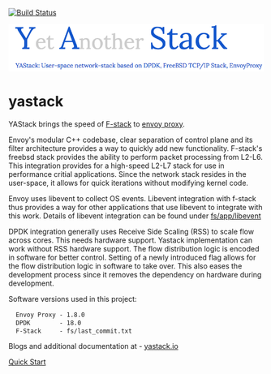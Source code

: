 [![Build Status](https://dev.azure.com/saaras-io/test/_apis/build/status/saaras-io.yastack)](https://dev.azure.com/saaras-io/test/_build/latest?definitionId=4)

![](yastack.png)

# yastack
YAStack brings the speed of [F-stack](fs/) to [envoy proxy](ev/).

Envoy's modular C++ codebase, clear separation of control plane and its filter architecture provides a way to quickly add new functionality. F-stack's freebsd stack provides the ability to perform packet processing from L2-L6. This integration provides for a high-speed L2-L7 stack for use in performance critial applications. Since the network stack resides in the user-space, it allows for quick iterations without modifying kernel code.

Envoy uses libevent to collect OS events. Libevent integration with f-stack thus provides a way for other applications that use libevent to integrate with this work. Details of libevent integration can be found under [fs/app/libevent](fs/app/libevent)

DPDK integration generally uses Receive Side Scaling (RSS) to scale flow across cores. This needs hardware support. Yastack implementation can work without RSS hardware support. The flow distribution logic is encoded in software for better control. Setting of a newly introduced flag allows for the flow distribution logic in software to take over. This also eases the development process since it removes the dependency on hardware during development.

Software versions used in this project:

```
  Envoy Proxy - 1.8.0
  DPDK        - 18.0
  F-Stack     - fs/last_commit.txt
```

Blogs and additional documentation at - [yastack.io](https://yastack.io)

[Quick Start](docs/Start-here.md)
